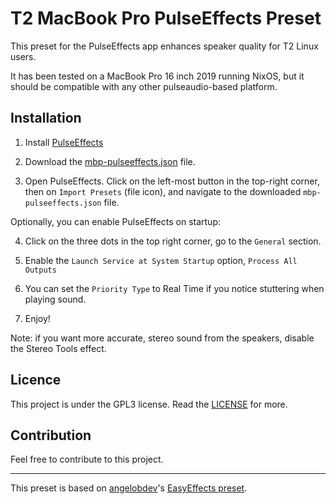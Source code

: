 # T2 MacBook Pro PulseEffects Preset

This preset for the PulseEffects app enhances speaker quality for T2 Linux users. 

It has been tested on a MacBook Pro 16 inch 2019 running NixOS, but it should be compatible with any other pulseaudio-based platform.

## Installation

1. Install [PulseEffects](https://github.com/mikhailnov/pulseeffects)

2. Download the [mbp-pulseeffects.json](mbp-pulseeffects.json) file.

3. Open PulseEffects. Click on the left-most button in the top-right corner, then on `Import Presets` (file icon), and navigate to the downloaded `mbp-pulseeffects.json` file.

Optionally, you can enable PulseEffects on startup:

4. Click on the three dots in the top right corner, go to the `General` section.

5. Enable the `Launch Service at System Startup` option, `Process All Outputs`

6. You can set the `Priority Type` to Real Time if you notice stuttering when playing sound.

7. Enjoy!

Note: if you want more accurate, stereo sound from the speakers, disable the Stereo Tools effect.

## Licence

This project is under the GPL3 license. Read the [LICENSE](LICENSE.md) for more.

## Contribution

Feel free to contribute to this project.

---

This preset is based on [angelobdev](https://github.com/angelobdev)'s [EasyEffects preset](https://github.com/angelobdev/t2-easyeffects-preset/blob/main).
